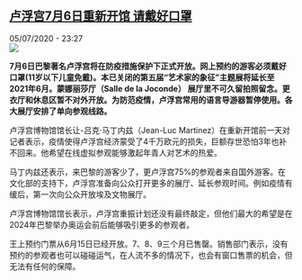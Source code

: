 <!--1593986168000-->
[卢浮宫7月6日重新开馆  请戴好口罩](http://www.rfi.fr//cn/%E6%B3%95%E5%9B%BD/20200705-%E5%8D%A2%E6%B5%AE%E5%AE%AB7%E6%9C%886%E6%97%A5%E9%87%8D%E6%96%B0%E5%BC%80%E9%A6%86-%E8%AF%B7%E6%88%B4%E5%A5%BD%E5%8F%A3%E7%BD%A9)
------

<div>05/07/2020 - 23:27</div><img src="https://s.rfi.fr/media/display/1f78ca82-bf06-11ea-a97e-005056bff430/w:310/p:16x9/21797601.jpg"><p><strong>7月6日巴黎著名卢浮宫将在防疫措施保护下正式开放。网上预约的游客必须戴好口罩(11岁以下儿童免戴)。本已关闭的第五届“艺术家的象征”主题展将延长至2021年6月。蒙娜丽莎厅（Salle de la Joconde） 展厅里不可久留拍照留念。更衣厅和休息区暂不对外开放。为防范疫情，卢浮宫常用的语言导游器暂停使用。各大展厅安排了单向参观线路。</strong></p><div class="t-content__body u-clearfix"><div class="m-interstitial"></div><p>卢浮宫博物馆馆长让-吕克·马丁内兹（Jean-Luc Martinez）在重新开馆前一天对记者表示，疫情使得卢浮宫经济蒙受了4千万欧元的损失，巨额存世恐怕3年也补不回来。他希望在线虚拟参观能够激起年青人对艺术的热爱。</p><p>马丁内兹还表示，来巴黎的游客少了，更卢浮宫75%的参观者来自国外游客。在文化部的支持下，卢浮宫准备向公众打开更多的展厅、延长参观时间。例如疫情有缓后，第一次向公众开放埃及文物展厅。</p><p>卢浮宫博物馆馆长表示，卢浮宫重振计划还没有最终敲定，但他们最大的希望是在2024年巴黎举办奥运会前后能够吸引更多的参观者。</p><p>王上预约门票从6月15日已经开放。7、8、9三个月已售罄。销售部门表示，没有预约的参观者也可以碰碰运气，在人流不多的情况下，也会有窗口售票的机会，但无法有任何的保障。</p><div class="o-self-promo o-self-promo--nl o-self-promo--hidden" data-selfpromo-newsletter></div><div class="o-self-promo o-self-promo--app o-self-promo--hidden" data-selfpromo-app></div></div>
